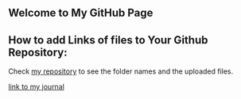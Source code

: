 ## Welcome to My GitHub Page 

## How to add Links of files to Your Github Repository:

Check [my repository](https://github.com/BU-IE-423/fall-23-zeyneptalann) to see the folder names and the uploaded files. 




[link to my journal](https://github.com/BU-IE-423/fall-23-zeyneptalann) 



